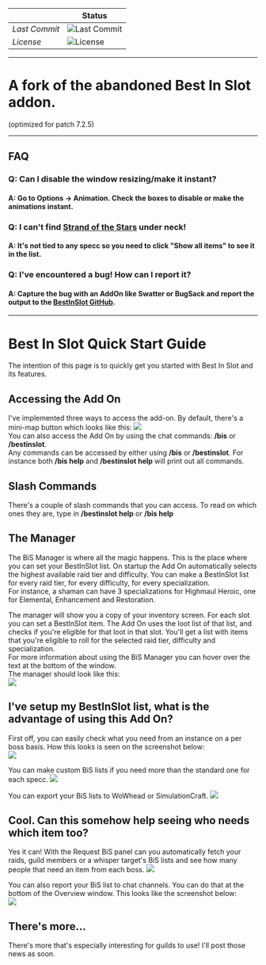 <!-- *Current Version* | ![Current Version](https://img.shields.io/github/tag-date/Indil/BestInSlot.svg?style=plastic) -->
|| Status
--- | ---
*Last Commit* | ![Last Commit](https://img.shields.io/github/last-commit/Indil/BestInSlot.svg?style=plastic)
*License* | ![License](https://img.shields.io/github/license/Indil/BestInSlot.svg?style=plastic)

---

# A fork of the abandoned Best In Slot addon.
(optimized for patch 7.2.5)

***

## FAQ
### Q: Can I disable the window resizing/make it instant?
#### A: Go to **Options** -&gt; Animation. Check the boxes to disable or make the animations instant.
### Q: I can't find [Strand of the Stars](https://www.wowhead.com/item=137487/strand-of-the-stars) under neck!
#### A: It's not tied to any specc so you need to click "Show all items" to see it in the list.
### Q: I've encountered a bug! How can I report it?
#### A: Capture the bug with an AddOn like Swatter or BugSack and report the output to the [BestInSlot GitHub](https://github.com/Indil/BestInSlot/issues).

***

# Best In Slot Quick Start Guide

The intention of this page is to quickly get you started with Best In Slot and its features.

## Accessing the Add On

I've implemented three ways to access the add-on. By default, there's a mini-map button which looks like this: ![](http://i.imgur.com/yYC72v0.png)  
You can also access the Add On by using the chat commands: **/bis** or **/bestinslot**.  
Any commands can be accessed by either using **/bis** or **/bestinslot**. For instance both **/bis help** and **/bestinslot help** will print out all commands.

## Slash Commands

There's a couple of slash commands that you can access. To read on which ones they are, type in **/bestinslot help** or **/bis help**

## The Manager

The BiS Manager is where all the magic happens. This is the place where you can set your BestInSlot list. On startup the Add On automatically selects the highest available raid tier and difficulty. You can make a BestInSlot list for every raid tier, for every difficulty, for every specialization.  
For instance, a shaman can have 3 specializations for Highmaul Heroic, one for Elemental, Enhancement and Restoration.  

The manager will show you a copy of your inventory screen. For each slot you can set a BestInSlot item. The Add On uses the loot list of that list, and checks if you're eligible for that loot in that slot. You'll get a list with items that you're eligible to roll for the selected raid tier, difficulty and specialization.  
For more information about using the BiS Manager you can hover over the text at the bottom of the window.  
The manager should look like this:  
![](https://i.imgur.com/dQK7jv9.png)

## I've setup my BestInSlot list, what is the advantage of using this Add On?

First off, you can easily check what you need from an instance on a per boss basis. How this looks is seen on the screenshot below:  
![](https://i.imgur.com/StXZofb.png)

You can make custom BiS lists if you need more than the standard one for each specc.
![](https://i.imgur.com/zaNzKbm.png)

You can export your BiS lists to WoWhead or SimulationCraft.
![](https://i.imgur.com/b4qOwvi.png)

## Cool. Can this somehow help seeing who needs which item too?

Yes it can! With the Request BiS panel can you automatically fetch your raids, guild members or a whisper target's BiS lists and see how many people that need an item from each boss.
![](https://i.imgur.com/HlN4NHb.png)

You can also report your BiS list to chat channels. You can do that at the bottom of the Overview window. This looks like the screenshot below:  
![](https://i.imgur.com/EU1TcAt.png)

## There's more...

There's more that's especially interesting for guilds to use! I'll post those news as soon.
